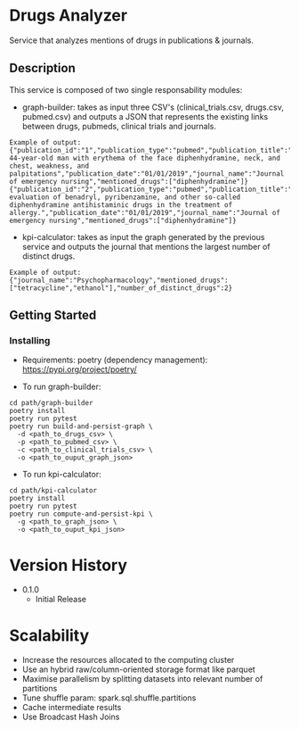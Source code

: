 # Drugs Analyzer

Service that analyzes mentions of drugs in publications & journals.

## Description

This service is composed of two single responsability modules:

* graph-builder: takes as input three CSV's (clinical_trials.csv, drugs.csv, pubmed.csv) and outputs a JSON that represents the existing links between drugs, pubmeds, clinical trials and journals.
```
Example of output:
{"publication_id":"1","publication_type":"pubmed","publication_title":"A 44-year-old man with erythema of the face diphenhydramine, neck, and chest, weakness, and palpitations","publication_date":"01/01/2019","journal_name":"Journal of emergency nursing","mentioned_drugs":["diphenhydramine"]}
{"publication_id":"2","publication_type":"pubmed","publication_title":"An evaluation of benadryl, pyribenzamine, and other so-called diphenhydramine antihistaminic drugs in the treatment of allergy.","publication_date":"01/01/2019","journal_name":"Journal of emergency nursing","mentioned_drugs":["diphenhydramine"]}
```
* kpi-calculator: takes as input the graph generated by the previous service and outputs the journal that mentions the largest number of distinct drugs.
```
Example of output:
{"journal_name":"Psychopharmacology","mentioned_drugs":["tetracycline","ethanol"],"number_of_distinct_drugs":2}
```

## Getting Started

### Installing
* Requirements: poetry (dependency management): https://pypi.org/project/poetry/

* To run graph-builder:

```
cd path/graph-builder
poetry install
poetry run pytest
poetry run build-and-persist-graph \
  -d <path_to_drugs_csv> \
  -p <path_to_pubmed_csv> \
  -c <path_to_clinical_trials_csv> \
  -o <path_to_ouput_graph_json>
```

* To run kpi-calculator:

```
cd path/kpi-calculator
poetry install
poetry run pytest
poetry run compute-and-persist-kpi \
  -g <path_to_graph_json> \
  -o <path_to_ouput_kpi_json>
```

# Version History
* 0.1.0
    * Initial Release

# Scalability

* Increase the resources allocated to the computing cluster
* Use an hybrid raw/column-oriented storage format like parquet
* Maximise parallelism by splitting datasets into relevant number of partitions
* Tune shuffle param: spark.sql.shuffle.partitions
* Cache intermediate results
* Use Broadcast Hash Joins

